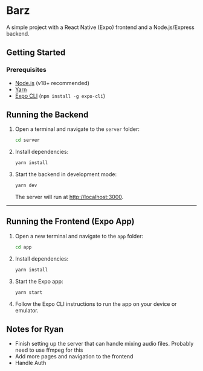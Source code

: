 # Barz

A simple project with a React Native (Expo) frontend and a Node.js/Express backend.

## Getting Started

### Prerequisites

- [Node.js](https://nodejs.org/) (v18+ recommended)
- [Yarn](https://yarnpkg.com/)
- [Expo CLI](https://docs.expo.dev/get-started/installation/) (`npm install -g expo-cli`)

## Running the Backend

1. Open a terminal and navigate to the `server` folder:

   ```sh
   cd server
   ```

2. Install dependencies:

   ```sh
   yarn install
   ```

3. Start the backend in development mode:

   ```sh
   yarn dev
   ```

   The server will run at [http://localhost:3000](http://localhost:3000).

---

## Running the Frontend (Expo App)

1. Open a new terminal and navigate to the `app` folder:

   ```sh
   cd app
   ```

2. Install dependencies:

   ```sh
   yarn install
   ```

3. Start the Expo app:

   ```sh
   yarn start
   ```

4. Follow the Expo CLI instructions to run the app on your device or emulator.

## Notes for Ryan

- Finish setting up the server that can handle mixing audio files.  Probably need to use ffmpeg for this
- Add more pages and navigation to the frontend
- Handle Auth
